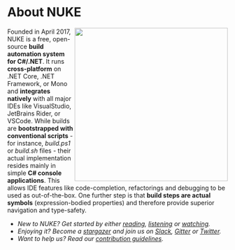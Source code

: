 # About NUKE

[<img align="right" width="350px" src="https://github.com/nuke-build/all/raw/master/images/logo-black.png" />](https://nuke.build)

Founded in April 2017, NUKE is a free, open-source **build automation system for C#/.NET**. It runs **cross-platform** on .NET Core, .NET Framework, or Mono and **integrates natively** with all major IDEs like VisualStudio, JetBrains Rider, or VSCode. While builds are **bootstrapped with conventional scripts** - for instance, _build.ps1_ or _build.sh_ files - their actual implementation resides mainly in simple **C# console applications**. This allows IDE features like code-completion, refactorings and debugging to be used as out-of-the-box. One further step is that **build steps are actual symbols** (expression-bodied properties) and therefore provide superior navigation and type-safety.<!-- NUKE supports a variety of CLI tools commonly used in .NET  Utilizing **code-generation for CLI tool support** allows NUKE to powerful, flexible and consistent API for--> 

<!--[<img width="600px" src="https://github.com/nuke-build/all/raw/master/images/features.gif" />](#)-->

- _New to NUKE? Get started by either [reading](http://www.nuke.build/docs/getting-started/philosophy.html), [listening](https://dotnetrocks.com/?show=1598) or [watching](https://www.youtube.com/watch?v=7gEqxzD6hbs)._
- _Enjoying it? Become a [stargazer](https://github.com/nuke-build/nuke/stargazers) and join us on [Slack](https://slofile.com/slack/nukebuildnet), [Gitter](https://gitter.im/nuke-build/nuke) or [Twitter](https://twitter.com/nukebuildnet)._
- _Want to help us? Read our [contribution guidelines]()._